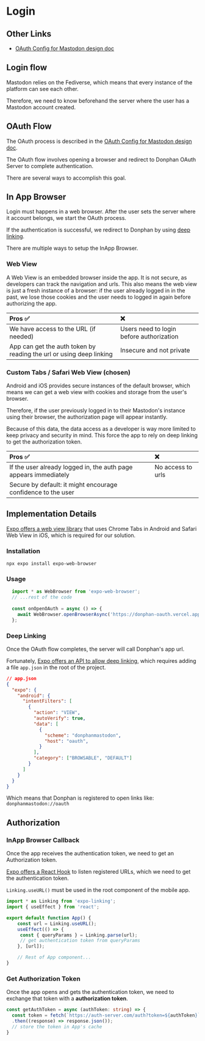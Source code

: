 # Login

## Other Links
- [OAuth Config for Mastodon design doc](https://github.com/charliesbot/donphan/blob/main/design_docs/oauth.md)

## Login flow
Mastodon relies on the Fediverse, which means that every instance of the platform can see each other.

Therefore, we need to know beforehand the server where the user has a Mastodon account created.

## OAuth Flow
The OAuth process is described in the [OAuth Config for Mastodon design doc](https://github.com/charliesbot/donphan/blob/main/design_docs/oauth.md).

The OAuth flow involves opening a browser and redirect to Donphan OAuth Server to complete authentication.

There are several ways to accomplish this goal.

## In App Browser
Login must happens in a web browser.
After the user sets the server where it account belongs, we start the OAuth process.

If the authentication is successful, we redirect to Donphan by using [deep linking](https://developer.android.com/training/app-links/deep-linking).

There are multiple ways to setup the InApp Browser.

### Web View
A Web View is an embedded browser inside the app. It is not secure, as developers can track the navigation and urls.
This also means the web view is just a fresh instance of a browser: if the user already logged in in the past, we lose those cookies and the user needs to logged in again before authorizing the app.

| Pros ✅ | ❌ |
|:--|:--|
| We have access to the URL (if needed) | Users need to login before authorization |
| App can get the auth token by reading the url or using deep linking | Insecure and not private |

### Custom Tabs / Safari Web View (chosen)
Android and iOS provides secure instances of the default browser, which means we can get a web view with cookies and storage from the user's browser.

Therefore, if the user previously logged in to their Mastodon's instance using their browser, the authorization page will appear instantly.

Because of this data, the data access as a developer is way more limited to keep privacy and security in mind.
This force the app to rely on deep linking to get the authorization token.

| Pros ✅ | ❌ |
|:--|:--|
| If the user already logged in, the auth page appears immediately | No access to urls |
| Secure by default: it might encourage confidence to the user |  |

## Implementation Details
[Expo offers a web view library](https://docs.expo.dev/versions/latest/sdk/webbrowser) that uses Chrome Tabs in Android and Safari Web View in iOS, which is required for our solution.

### Installation
`npx expo install expo-web-browser`

### Usage
```typescript
  import * as WebBrowser from 'expo-web-browser';
  // ...rest of the code
  
  const onOpenOAuth = async () => {
    await WebBrowser.openBrowserAsync('https://donphan-oauth.vercel.app/api/oauth');
  };
```

### Deep Linking
Once the OAuth flow completes, the server will call Donphan's app url.

Fortunately, [Expo offers an API to allow deep linking](https://docs.expo.dev/guides/deep-linking), which requires adding a file `app.json` in the root of the project.

```json
// app.json
{
  "expo": {
    "android": {
      "intentFilters": [
        {
          "action": "VIEW",
          "autoVerify": true,
          "data": [
            {
              "scheme": "donphanmastodon",
              "host": "oauth",
            }
          ],
          "category": ["BROWSABLE", "DEFAULT"]
        }
      ]
    }
  }
}
```

Which means that Donphan is registered to open links like: `donphanmastodon://oauth`

## Authorization

### InApp Browser Callback
Once the app receives the authentication token, we need to get an Authorization token.

[Expo offers a React Hook](https://docs.expo.dev/guides/linking/#handling-links) to listen registered URLs, which we need to get the authentication token.

`Linking.useURL()` must be used in the root component of the mobile app.

```typescript
import * as Linking from 'expo-linking';
import { useEffect } from 'react';

export default function App() {
    const url = Linking.useURL();
    useEffect(() => {
     const { queryParams } = Linking.parse(url);
     // get authentication token from queryParams
    }, [url]);

    // Rest of App component...
}
```

### Get Authorization Token
Once the app opens and gets the authentication token, we need to exchange that token with a **authorization token**.

```typescript
const getAuthToken = async (authToken: string) => {
  const token = fetch(`https://auth-server.com/auth?token=${authToken}`)
  .then((response) => response.json());
  // store the token in App's cache
}
```
